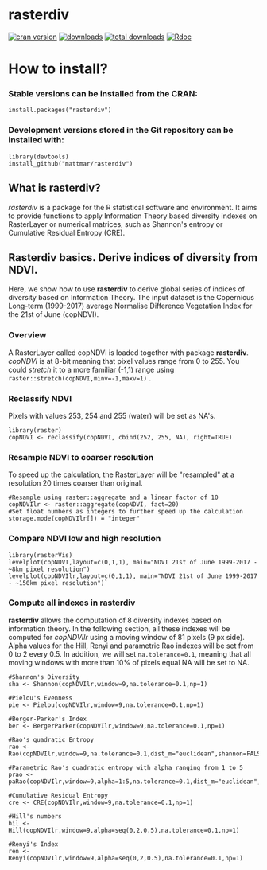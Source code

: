 # rasterdiv

[![cran version](http://www.r-pkg.org/badges/version/rasterdiv)](https://cran.r-project.org/package=rasterdiv)
[![downloads](http://cranlogs.r-pkg.org/badges/rasterdiv)](http://cranlogs.r-pkg.org/badges/rasterdiv)
[![total downloads](http://cranlogs.r-pkg.org/badges/grand-total/rasterdiv)](http://cranlogs.r-pkg.org/badges/grand-total/rasterdiv)
[![Rdoc](https://www.rdocumentation.org/badges/version/rasterdiv)](https://www.rdocumentation.org/packages/rasterdiv)

# How to install?

### Stable versions can be installed from the CRAN:

```{r}
install.packages("rasterdiv")
```

### Development versions stored in the Git repository can be installed with:

```{r}
library(devtools)
install_github("mattmar/rasterdiv")
```

## What is rasterdiv?

*rasterdiv* is a package for the R statistical software and environment. It aims to provide functions to apply Information Theory based diversity indexes on RasterLayer or numerical matrices, such as Shannon's entropy or Cumulative Residual Entropy (CRE).

## Rasterdiv basics. Derive indices of diversity from NDVI.
Here, we show how to use **rasterdiv** to derive global series of indices of diversity based on Information Theory. The input dataset is the Copernicus Long-term (1999-2017) average Normalise Difference Vegetation Index for the 21st of June (copNDVI).

### Overview
A RasterLayer called copNDVI is loaded together with package **rasterdiv**. *copNDVI* is at 8-bit meaning that pixel values range from 0 to 255. You could *stretch* it to a more familiar (-1,1) range using `raster::stretch(copNDVI,minv=-1,maxv=1)` .  

### Reclassify NDVI 
Pixels with values 253, 254 and 255 (water) will be set as NA's.

```{r}
library(raster)
copNDVI <- reclassify(copNDVI, cbind(252, 255, NA), right=TRUE)
```

### Resample NDVI to coarser resolution 
To speed up the calculation, the RasterLayer will be "resampled" at a resolution 20 times coarser than original.

```{r}
#Resample using raster::aggregate and a linear factor of 10
copNDVIlr <- raster::aggregate(copNDVI, fact=20)
#Set float numbers as integers to further speed up the calculation
storage.mode(copNDVIlr[]) = "integer"
```

### Compare NDVI low and high resolution
```{r fig01}
library(rasterVis)
levelplot(copNDVI,layout=c(0,1,1), main="NDVI 21st of June 1999-2017 - ~8km pixel resolution")
levelplot(copNDVIlr,layout=c(0,1,1), main="NDVI 21st of June 1999-2017 - ~150km pixel resolution")`
```

### Compute all indexes in rasterdiv
**rasterdiv** allows the computation of 8 diversity indexes based on information theory. In the following section, all these indexes will be computed for *copNDVIlr* using a moving window of 81 pixels (9 px side). Alpha values for the Hill, Renyi and parametric Rao indexes will be set from 0 to 2 every 0.5. In addition, we will set `na.tolerance=0.1`, meaning that all moving windows with more than 10% of pixels equal NA will be set to NA.

```{r echo = T, results = 'hide', warning=FALSE, message=FALSE}
#Shannon's Diversity
sha <- Shannon(copNDVIlr,window=9,na.tolerance=0.1,np=1)

#Pielou's Evenness
pie <- Pielou(copNDVIlr,window=9,na.tolerance=0.1,np=1)

#Berger-Parker's Index
ber <- BergerParker(copNDVIlr,window=9,na.tolerance=0.1,np=1)

#Rao's quadratic Entropy
rao <- Rao(copNDVIlr,window=9,na.tolerance=0.1,dist_m="euclidean",shannon=FALSE,np=1)

#Parametric Rao's quadratic entropy with alpha ranging from 1 to 5
prao <- paRao(copNDVIlr,window=9,alpha=1:5,na.tolerance=0.1,dist_m="euclidean",np=1)

#Cumulative Residual Entropy
cre <- CRE(copNDVIlr,window=9,na.tolerance=0.1,np=1)

#Hill's numbers
hil <- Hill(copNDVIlr,window=9,alpha=seq(0,2,0.5),na.tolerance=0.1,np=1)

#Renyi's Index
ren <- Renyi(copNDVIlr,window=9,alpha=seq(0,2,0.5),na.tolerance=0.1,np=1)
```
